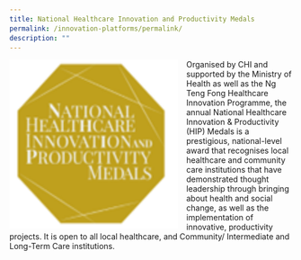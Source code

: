 ```yaml
---
title: National Healthcare Innovation and Productivity Medals
permalink: /innovation-platforms/permalink/
description: ""
---
```


<style>
img {
  float: left;
}
</style><p><img style="width:300px;height:300px;margin-right:15px;" alt="chi" src="/images/nhippic.png">
Organised by CHI and supported by the Ministry of Health as well as the Ng Teng Fong Healthcare Innovation Programme, the annual National Healthcare Innovation &amp; Productivity (HIP) Medals is a prestigious, national-level award that recognises local healthcare and community care institutions that have demonstrated thought leadership through bringing about health and social change, as well as the implementation of innovative, productivity projects. It is open to all local healthcare, and Community/ Intermediate and Long-Term Care institutions.</p>		